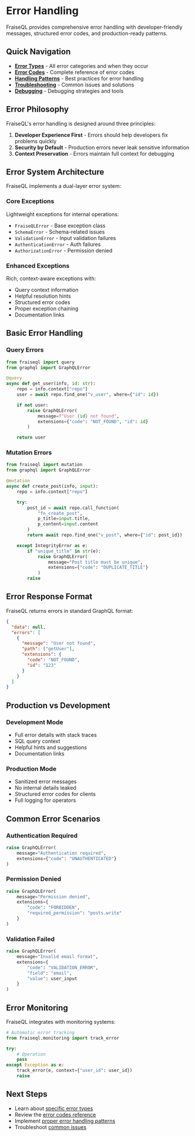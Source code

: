 # Error Handling

FraiseQL provides comprehensive error handling with developer-friendly messages, structured error codes, and production-ready patterns.

## Quick Navigation

- **[Error Types](./error-types.md)** - All error categories and when they occur
- **[Error Codes](./error-codes.md)** - Complete reference of error codes
- **[Handling Patterns](./handling-patterns.md)** - Best practices for error handling
- **[Troubleshooting](./troubleshooting.md)** - Common issues and solutions
- **[Debugging](./debugging.md)** - Debugging strategies and tools

## Error Philosophy

FraiseQL's error handling is designed around three principles:

1. **Developer Experience First** - Errors should help developers fix problems quickly
2. **Security by Default** - Production errors never leak sensitive information
3. **Context Preservation** - Errors maintain full context for debugging

## Error System Architecture

FraiseQL implements a dual-layer error system:

### Core Exceptions
Lightweight exceptions for internal operations:

- `FraiseQLError` - Base exception class
- `SchemaError` - Schema-related issues
- `ValidationError` - Input validation failures
- `AuthenticationError` - Auth failures
- `AuthorizationError` - Permission denied

### Enhanced Exceptions
Rich, context-aware exceptions with:

- Query context information
- Helpful resolution hints
- Structured error codes
- Proper exception chaining
- Documentation links

## Basic Error Handling

### Query Errors

```python
from fraiseql import query
from graphql import GraphQLError

@query
async def get_user(info, id: str):
    repo = info.context["repo"]
    user = await repo.find_one("v_user", where={"id": id})

    if not user:
        raise GraphQLError(
            message=f"User {id} not found",
            extensions={"code": "NOT_FOUND", "id": id}
        )

    return user
```

### Mutation Errors

```python
from fraiseql import mutation
from graphql import GraphQLError

@mutation
async def create_post(info, input):
    repo = info.context["repo"]

    try:
        post_id = await repo.call_function(
            "fn_create_post",
            p_title=input.title,
            p_content=input.content
        )
        return await repo.find_one("v_post", where={"id": post_id})

    except IntegrityError as e:
        if "unique_title" in str(e):
            raise GraphQLError(
                message="Post title must be unique",
                extensions={"code": "DUPLICATE_TITLE"}
            )
        raise
```

## Error Response Format

FraiseQL returns errors in standard GraphQL format:

```json
{
  "data": null,
  "errors": [
    {
      "message": "User not found",
      "path": ["getUser"],
      "extensions": {
        "code": "NOT_FOUND",
        "id": "123"
      }
    }
  ]
}
```

## Production vs Development

### Development Mode

- Full error details with stack traces
- SQL query context
- Helpful hints and suggestions
- Documentation links

### Production Mode

- Sanitized error messages
- No internal details leaked
- Structured error codes for clients
- Full logging for operators

## Common Error Scenarios

### Authentication Required
```python
raise GraphQLError(
    message="Authentication required",
    extensions={"code": "UNAUTHENTICATED"}
)
```

### Permission Denied
```python
raise GraphQLError(
    message="Permission denied",
    extensions={
        "code": "FORBIDDEN",
        "required_permission": "posts.write"
    }
)
```

### Validation Failed
```python
raise GraphQLError(
    message="Invalid email format",
    extensions={
        "code": "VALIDATION_ERROR",
        "field": "email",
        "value": user_input
    }
)
```

## Error Monitoring

FraiseQL integrates with monitoring systems:

```python
# Automatic error tracking
from fraiseql.monitoring import track_error

try:
    # Operation
    pass
except Exception as e:
    track_error(e, context={"user_id": user_id})
    raise
```

## Next Steps

- Learn about [specific error types](./error-types.md)
- Review the [error codes reference](./error-codes.md)
- Implement [proper error handling patterns](./handling-patterns.md)
- Troubleshoot [common issues](./troubleshooting.md)

